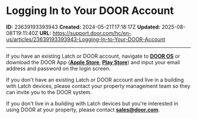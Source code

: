 # Logging In to Your DOOR Account

**ID:** 23639193393943
**Created:** 2024-05-21T17:18:17Z
**Updated:** 2025-08-08T19:11:40Z
**URL:** https://support.door.com/hc/en-us/articles/23639193393943-Logging-In-to-Your-DOOR-Account

---

<p>If you have an existing Latch or DOOR account, navigate to <strong><span class="wysiwyg-underline"><a href="https://app.door.com">DOOR OS</a></span></strong> or download the DOOR App (<strong><span class="wysiwyg-underline"><a href="https://apps.apple.com/us/app/door/id6499252863">Apple Store</a></span></strong>, <strong><span class="wysiwyg-underline"><a href="https://play.google.com/store/apps/details?id=com.door.doorapp">Play Store</a></span></strong>) and input your email address and password on the login screen.</p>
<p>If you don't have an existing Latch or DOOR account and live in a building with Latch devices, please contact your property management team so they can invite you to the DOOR system.</p>
<p>If you don't live in a building with Latch devices but you're interested in using DOOR at your property, please contact <a href="mailto:sales@door.com"><strong><span class="wysiwyg-underline">sales@door.com</span></strong></a>. </p>
